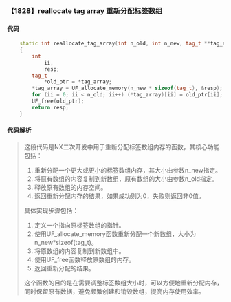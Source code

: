 ### 【1828】reallocate tag array 重新分配标签数组

#### 代码

```cpp
    static int reallocate_tag_array(int n_old, int n_new, tag_t **tag_array)  
    {  
        int  
            ii,  
            resp;  
        tag_t  
            *old_ptr = *tag_array;  
        *tag_array = UF_allocate_memory(n_new * sizeof(tag_t), &resp);  
        for (ii = 0; ii < n_old; ii++) (*tag_array)[ii] = old_ptr[ii];  
        UF_free(old_ptr);  
        return resp;  
    }

```

#### 代码解析

> 这段代码是NX二次开发中用于重新分配标签数组内存的函数，其核心功能包括：
>
> 1. 重新分配一个更大或更小的标签数组内存，其大小由参数n_new指定。
> 2. 将原有数组的内容复制到新数组，原有数组的大小由参数n_old指定。
> 3. 释放原有数组的内存空间。
> 4. 返回重新分配内存的结果，如果成功则为0，失败则返回非0值。
>
> 具体实现步骤包括：
>
> 1. 定义一个指向原标签数组的指针。
> 2. 使用UF_allocate_memory函数重新分配一个新数组，大小为n_new*sizeof(tag_t)。
> 3. 将原数组的内容复制到新数组中。
> 4. 使用UF_free函数释放原数组的内存。
> 5. 返回重新分配的结果。
>
> 这个函数的目的是在需要调整标签数组大小时，可以方便地重新分配内存，同时保留原有数据，避免频繁创建和销毁数组，提高内存使用效率。
>
